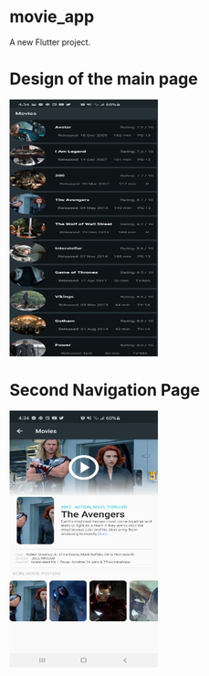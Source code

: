 # movie_app

A new Flutter project.

# Design of the main page
<img src="Screenshot_20200828-163411.jpg" alt="MainPage" height="450px" width="260px">

# Second Navigation Page
<img src="Screenshot_20200828-163406.jpg" alt="MainPage" height="450px" width="260px">
